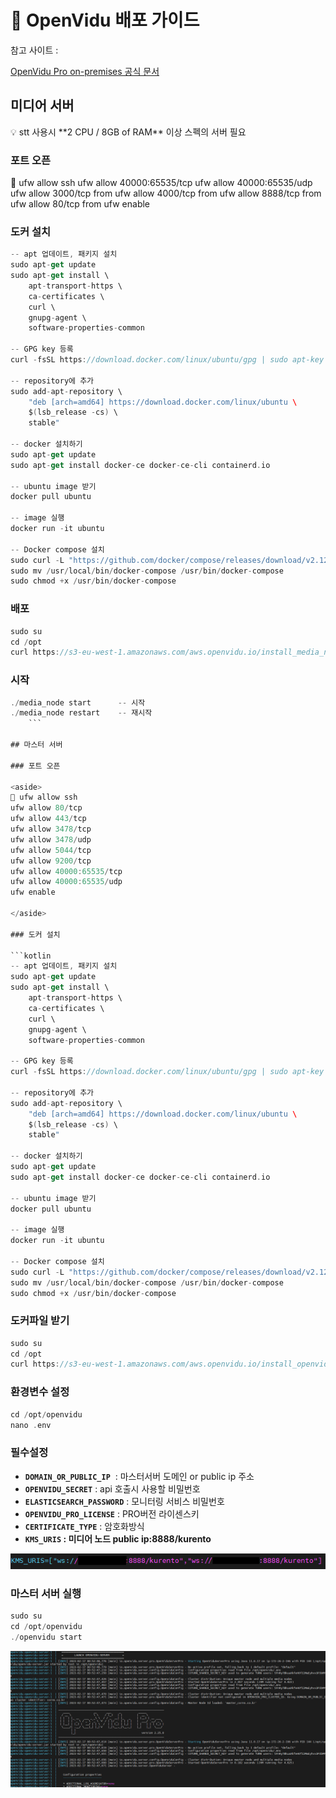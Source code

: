 # 🌽 OpenVidu 배포 가이드

참고 사이트 :

[OpenVidu Pro on-premises 공식 문서](https://docs.openvidu.io/en/stable/deployment/pro/on-premises/)

## 미디어 서버

<aside>
💡 stt 사용시 **2 CPU / 8GB of RAM** 이상 스펙의 서버 필요

</aside>

### 포트 오픈

<aside>
📌 ufw allow ssh
ufw allow 40000:65535/tcp
ufw allow 40000:65535/udp
ufw allow 3000/tcp from <OPENVIDU_SERVER_PRO_IP>
ufw allow 4000/tcp from <OPENVIDU_SERVER_PRO_IP>
ufw allow 8888/tcp from <OPENVIDU_SERVER_PRO_IP>
ufw allow 80/tcp from <OPENVIDU_SERVER_PRO_IP>
ufw enable

</aside>

### 도커 설치

```kotlin
-- apt 업데이트, 패키지 설치
sudo apt-get update
sudo apt-get install \
    apt-transport-https \
    ca-certificates \
    curl \
    gnupg-agent \
    software-properties-common

-- GPG key 등록
curl -fsSL https://download.docker.com/linux/ubuntu/gpg | sudo apt-key add -

-- repository에 추가
sudo add-apt-repository \
    "deb [arch=amd64] https://download.docker.com/linux/ubuntu \
    $(lsb_release -cs) \
    stable"

-- docker 설치하기
sudo apt-get update
sudo apt-get install docker-ce docker-ce-cli containerd.io

-- ubuntu image 받기
docker pull ubuntu

-- image 실행
docker run -it ubuntu

-- Docker compose 설치
sudo curl -L "https://github.com/docker/compose/releases/download/v2.12.2/docker-compose-$(uname -s)-$(uname -m)"  -o /usr/local/bin/docker-compose
sudo mv /usr/local/bin/docker-compose /usr/bin/docker-compose
sudo chmod +x /usr/bin/docker-compose
```

### 배포

```c
sudo su
cd /opt
curl https://s3-eu-west-1.amazonaws.com/aws.openvidu.io/install_media_node_latest.sh | bash
```

### 시작

````kotlin
./media_node start      -- 시작
./media_node restart    -- 재시작
    ```

## 마스터 서버

### 포트 오픈

<aside>
📌 ufw allow ssh
ufw allow 80/tcp
ufw allow 443/tcp
ufw allow 3478/tcp
ufw allow 3478/udp
ufw allow 5044/tcp
ufw allow 9200/tcp
ufw allow 40000:65535/tcp
ufw allow 40000:65535/udp
ufw enable

</aside>

### 도커 설치

```kotlin
-- apt 업데이트, 패키지 설치
sudo apt-get update
sudo apt-get install \
    apt-transport-https \
    ca-certificates \
    curl \
    gnupg-agent \
    software-properties-common

-- GPG key 등록
curl -fsSL https://download.docker.com/linux/ubuntu/gpg | sudo apt-key add -

-- repository에 추가
sudo add-apt-repository \
    "deb [arch=amd64] https://download.docker.com/linux/ubuntu \
    $(lsb_release -cs) \
    stable"

-- docker 설치하기
sudo apt-get update
sudo apt-get install docker-ce docker-ce-cli containerd.io

-- ubuntu image 받기
docker pull ubuntu

-- image 실행
docker run -it ubuntu

-- Docker compose 설치
sudo curl -L "https://github.com/docker/compose/releases/download/v2.12.2/docker-compose-$(uname -s)-$(uname -m)"  -o /usr/local/bin/docker-compose
sudo mv /usr/local/bin/docker-compose /usr/bin/docker-compose
sudo chmod +x /usr/bin/docker-compose
````

### 도커파일 받기

```kotlin
sudo su
cd /opt
curl https://s3-eu-west-1.amazonaws.com/aws.openvidu.io/install_openvidu_pro_latest.sh | bash
```

### 환경변수 설정

```kotlin
cd /opt/openvidu
nano .env
```

### 필수설정

- **`DOMAIN_OR_PUBLIC_IP`**  : 마스터서버 도메인 or public ip 주소
- **`OPENVIDU_SECRET`** : api 호출시 사용할 비밀번호
- **`ELASTICSEARCH_PASSWORD`** : 모니터링 서비스 비밀번호
- **`OPENVIDU_PRO_LICENSE`** : PRO버전 라이센스키
- **`CERTIFICATE_TYPE`** : 암호화방식
- **`KMS_URIS` : 미디어 노드 public ip:8888/kurento**

![](./img/media.jpg)

### 마스터 서버 실행

```kotlin
sudo su
cd /opt/openvidu
./openvidu start
```

![](./img/master.jpg)
